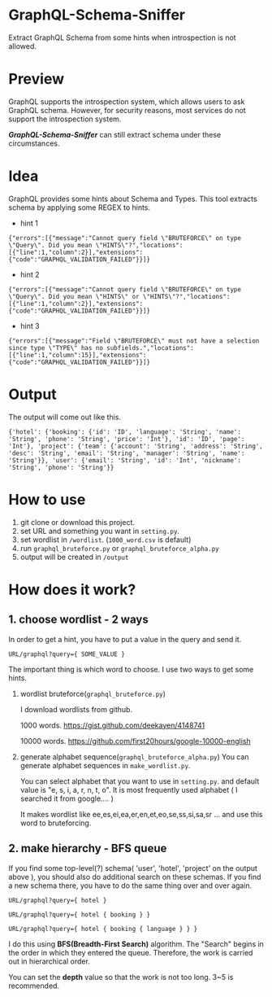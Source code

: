 # GraphQL-Schema-Sniffer
Extract GraphQL Schema from some hints when introspection is not allowed.

# Preview
GraphQL supports the introspection system, which allows users to ask GraphQL schema.
However, for security reasons, most services do not support the introspection system.

***GraphQL-Schema-Sniffer*** can still extract schema under these circumstances.

# Idea
GraphQL provides some hints about Schema and Types. This tool extracts schema by applying some REGEX to hints.

* hint 1

`{"errors":[{"message":"Cannot query field \"BRUTEFORCE\" on type \"Query\". Did you mean \"HINTS\"?","locations":[{"line":1,"column":2}],"extensions":{"code":"GRAPHQL_VALIDATION_FAILED"}}]}`
* hint 2

`{"errors":[{"message":"Cannot query field \"BRUTEFORCE\" on type \"Query\". Did you mean \"HINTS\" or \"HINTS\"?","locations":[{"line":1,"column":2}],"extensions":{"code":"GRAPHQL_VALIDATION_FAILED"}}]}`
* hint 3

`{"errors":[{"message":"Field \"BRUTEFORCE\" must not have a selection since type \"TYPE\" has no subfields.","locations":[{"line":1,"column":15}],"extensions":{"code":"GRAPHQL_VALIDATION_FAILED"}}]}`

# Output
The output will come out like this.

`{'hotel': {'booking': {'id': 'ID',
                       'language': 'String',
                       'name': 'String',
                       'phone': 'String',
                       'price': 'Int'},
           'id': 'ID',
           'page': 'Int'},
 'project': {'team': {'account': 'String',
                      'address': 'String',
                      'desc': 'String',
                      'email': 'String',
                      'manager': 'String',
                      'name': 'String'}},
 'user': {'email': 'String',
          'id': 'Int',
          'nickname': 'String',
          'phone': 'String'}}`
 
 # How to use
 1. git clone or download this project.
 2. set URL and something you want in `setting.py`.
 3. set wordlist in `/wordlist`. (`1000_word.csv` is default)
 4. run `graphql_bruteforce.py` or `graphql_bruteforce_alpha.py`
 5. output will be created in `/output`
 
 # How does it work?
 
 ## 1. choose wordlist - 2 ways
In order to get a hint, you have to put a value in the query and send it.

`URL/graphql?query={ SOME_VALUE }`

The important thing is which word to choose.
I use two ways to get some hints.
 
1. wordlist bruteforce(`graphql_bruteforce.py`)
 
    I download wordlists from github. 
    
    1000 words. https://gist.github.com/deekayen/4148741
    
    10000 words. https://github.com/first20hours/google-10000-english

2. generate alphabet sequence(`graphql_bruteforce_alpha.py`)
    You can generate alphabet sequences in `make_wordlist.py`.
    
    You can select alphabet that you want to use in `setting.py`. and default value is "e, s, i, a, r, n, t, o". It is most frequently used alphabet ( I searched it from google.... )
    
    It makes wordlist like ee,es,ei,ea,er,en,et,eo,se,ss,si,sa,sr ... and use this word to bruteforcing.
    
## 2. make hierarchy - BFS queue
If you find some top-level(?) schema( 'user', 'hotel', 'project' on the output above ), you should also do additional search on these schemas. If you find a new schema there, you have to do the same thing over and over again.

`URL/graphql?query={ hotel }`

`URL/graphql?query={ hotel { booking } }`

`URL/graphql?query={ hotel { booking { language } } }`

I do this using **BFS(Breadth-First Search)** algorithm. The "Search" begins in the order in which they entered the queue. Therefore, the work is carried out in hierarchical order.

You can set the **depth** value so that the work is not too long. 3~5 is recommended.
    
    
